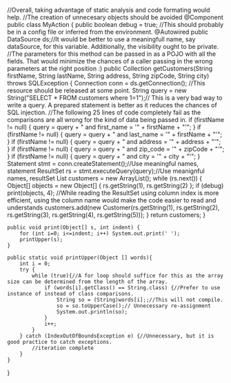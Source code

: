 //Overall, taking advantage of static analysis and code formating would help.
//The creation of unnecesary objects should be avoided
@Component
public class MyAction {
    public boolean debug = true; //This should probably be in a config file or inferred from the environment.
    @Autowired
    public DataSource ds;//It would be better to use a meaningfull name, say dataSource, for this variable. Additionally, the visibility ought to be private.
    //The parameters for this method can be passed in as a POJO with all the fields. That would minimize the chances of a caller passing in the wrong parameters at the right position :)
    public Collection getCustomers(String firstName, String lastName, String address, String zipCode, String city) throws SQLException {
        Connection conn = ds.getConnection(); //This resource should be released at some point.
        String query = new String("SELECT * FROM customers where 1=1");// This is a very bad way to write a query. A prepared statement is better as it reduces the chances of SQL injection.
        //The following 25 lines of code completely fail as the comparisons are all wrong for the kind of data being passed in.
        if (firstName != null) {
            query = query + " and first_name = '" + firstName + "'";
        }
        if (firstName != null) {
            query = query + " and last_name = '" + firstName + "'";
        }
        if (firstName != null) {
            query = query + " and address = '" + address + "'";
        }
        if (firstName != null) {
            query = query + " and zip_code = '" + zipCode + "'";
        }
        if (firstName != null) {
            query = query + " and city = '" + city + "'";
        }
        Statement stmt = conn.createStatement();//Use meaningful names, statement
        ResultSet rs = stmt.executeQuery(query);//Use meanignful names, resultSet
        List customers = new ArrayList();
        while (rs.next()) {
            Object[] objects = new Object[] { rs.getString(1), rs.getString(2) };
            if (debug) print(objects, 4);
            //While reading the ResultSet using column index is more efficient, using the column name would make the code easier to read and understands
            customers.add(new Customer(rs.getString(1), rs.getString(2), rs.getString(3), rs.getString(4), rs.getString(5)));
        }
        return customers;
    }

    public void print(Object[] s, int indent) {
        for (int i=0; i<=indent; i++) System.out.print(' ');
        printUpper(s);
    }

    public static void printUpper(Object [] words){
        int i = 0;
        try {
            while (true){//A for loop should suffice for this as the array size can be determined from the length of the array.
                if (words[i].getClass() == String.class) {//Prefer to use instance of instead of class comparisons.
                    String so = (String)words[i];;//This will not compile.
                    so = so.toUpperCase();// Unnecessary re-assignment
                    System.out.println(so);
                }
                i++;
            }
        } catch (IndexOutOfBoundsException e) {//Unnecessary, but it is good practice to catch exceptions. 
            //iteration complete
        }
    }
}